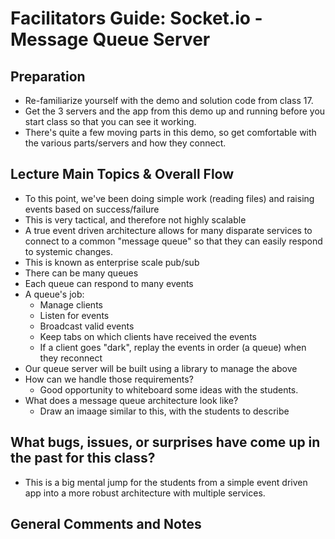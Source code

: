 # Facilitators Guide: Socket.io - Message Queue Server

## Preparation
* Re-familiarize yourself with the demo and solution code from class 17.
* Get the 3 servers and the app from this demo up and running before you start class so that you can see it working.
* There's quite a few moving parts in this demo, so get comfortable with the various parts/servers and how they connect.

## Lecture Main Topics & Overall Flow
* To this point, we've been doing simple work (reading files) and raising events based on success/failure
* This is very tactical, and therefore not highly scalable
* A true event driven architecture allows for many disparate services to connect to a common "message queue" so that they can easily respond to systemic changes.
* This is known as enterprise scale pub/sub
* There can be many queues
* Each queue can respond to many events
* A queue's job:
  * Manage clients
  * Listen for events
  * Broadcast valid events
  * Keep tabs on which clients have received the events
  * If a client goes "dark", replay the events in order (a queue) when they reconnect
* Our queue server will be built using a library to manage the above
* How can we handle those requirements?
  * Good opportunity to whiteboard some ideas with the students.
* What does a message queue architecture look like?
  * Draw an imaage similar to this, with the students to describe
  

## What bugs, issues, or surprises have come up in the past for this class?

* This is a big mental jump for the students from a simple event driven app into a more robust architecture with multiple services.

## General Comments and Notes
